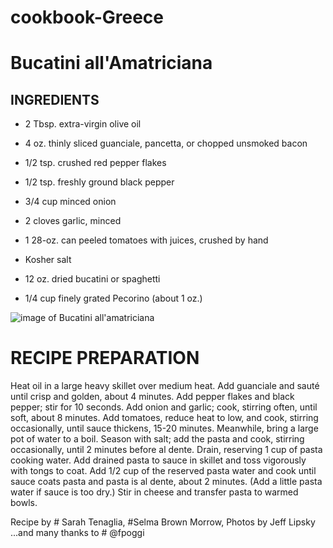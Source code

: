 # cookbook-Greece

# Bucatini all'Amatriciana

## INGREDIENTS

* 2 Tbsp. extra-virgin olive oil

* 4 oz. thinly sliced guanciale, pancetta, or chopped unsmoked bacon

* 1/2 tsp. crushed red pepper flakes

* 1/2 tsp. freshly ground black pepper

* 3/4 cup minced onion

* 2 cloves garlic, minced

* 1 28-oz. can peeled tomatoes with juices, crushed by hand

* Kosher salt

* 12 oz. dried bucatini or spaghetti

* 1/4 cup finely grated Pecorino (about 1 oz.)

![image of Bucatini all'amatriciana](https://assets.bonappetit.com/photos/57afff221b33404414976058/16:9/w_2560,c_limit/bucatini-all-amatriciana.jpg])
# RECIPE PREPARATION

Heat oil in a large heavy skillet over medium heat. Add guanciale and sauté until crisp and golden, about 4 minutes. Add pepper flakes and black pepper; stir for 10 seconds. Add onion and garlic; cook, stirring often, until soft, about 8 minutes. Add tomatoes, reduce heat to low, and cook, stirring occasionally, until sauce thickens, 15-20 minutes.
Meanwhile, bring a large pot of water to a boil. Season with salt; add the pasta and cook, stirring occasionally, until 2 minutes before al dente. Drain, reserving 1 cup of pasta cooking water.
Add drained pasta to sauce in skillet and toss vigorously with tongs to coat. Add 1/2 cup of the reserved pasta water and cook until sauce coats pasta and pasta is al dente, about 2 minutes. (Add a little pasta water if sauce is too dry.) Stir in cheese and transfer pasta to warmed bowls.

Recipe by # Sarah Tenaglia, #Selma Brown Morrow, Photos by Jeff Lipsky
...and many thanks to # @fpoggi

